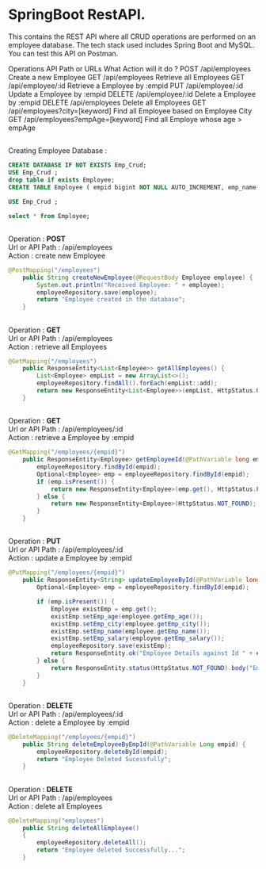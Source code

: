 
# SpringBoot RestAPI.

This contains the REST API where all CRUD operations are performed on an employee database. The tech stack used includes Spring Boot and MySQL. You can test this API on Postman.

Operations 	API Path or URLs	What Action will it do ?
POST	/api/employees	Create a new Employee
GET	/api/employees	Retrieve all Employees
GET	/api/employee/:id	Retrieve a Employee by :empid
PUT	/api/employee/:id	Update a Employee by :empid
DELETE	/api/employee/:id	Delete a Employee by :empid
DELETE	/api/employees	Delete all Employees
GET	/api/employees?city=[keyword]	Find all Employee based on Employee City
GET	/api/employees?empAge=[keyword]	Find all Employe whose age > empAge

## 

Creating Employee Database :

```sql
CREATE DATABASE IF NOT EXISTS Emp_Crud;
USE Emp_Crud ;
drop table if exists Employee;
CREATE TABLE Employee ( empid bigint NOT NULL AUTO_INCREMENT, emp_name VARCHAR(50) DEFAULT NULL, emp_salary float DEFAULT NULL, emp_age integer DEFAULT NULL, emp_city VARCHAR(50) DEFAULT NULL, PRIMARY KEY (empid) );

USE Emp_Crud ;

select * from Employee;
```
## 

Operation : **POST**  
Url or API Path : /api/employees  
 Action : create new Employee

```java
@PostMapping("/employees")
	public String createNewEmployee(@RequestBody Employee employee) {
		System.out.println("Received Employee: " + employee);
		employeeRepository.save(employee);
		return "Employee created in the database";
	}
```

## 

Operation : **GET**  
Url or API Path : /api/employees   
Action : retrieve all Employees

```java
@GetMapping("/employees")
	public ResponseEntity<List<Employee>> getAllEmployees() {
		List<Employee> empList = new ArrayList<>();
		employeeRepository.findAll().forEach(empList::add);
		return new ResponseEntity<List<Employee>>(empList, HttpStatus.OK);
	}
```

## 

Operation : **GET**   
Url or API Path : /api/employees/:id  
Action : retrieve a Employee by :empid

```java
@GetMapping("/employees/{empid}")
	public ResponseEntity<Employee> getEmployeeId(@PathVariable long empid) {
		employeeRepository.findById(empid);
		Optional<Employee> emp = employeeRepository.findById(empid);
		if (emp.isPresent()) {
			return new ResponseEntity<Employee>(emp.get(), HttpStatus.FOUND);
		} else {
			return new ResponseEntity<Employee>(HttpStatus.NOT_FOUND);
		}
	}
```
## 

Operation : **PUT**  
Url or API Path : /api/employees/:id  
Action : update a Employee by :empid

```java
@PutMapping("/employees/{empid}")
	public ResponseEntity<String> updateEmployeeById(@PathVariable long empid, @RequestBody Employee employee) {
	    Optional<Employee> emp = employeeRepository.findById(empid);

	    if (emp.isPresent()) {
	        Employee existEmp = emp.get();
	        existEmp.setEmp_age(employee.getEmp_age());
	        existEmp.setEmp_city(employee.getEmp_city());
	        existEmp.setEmp_name(employee.getEmp_name());
	        existEmp.setEmp_salary(employee.getEmp_salary());
	        employeeRepository.save(existEmp);
	        return ResponseEntity.ok("Employee Details against Id " + empid + " updated");
	    } else {
	        return ResponseEntity.status(HttpStatus.NOT_FOUND).body("Employee Details do not exist for empid " + empid);
	    }
	}
```

## 

Operation : **DELETE**   
Url or API Path : /api/employees/:id  
Action : delete a Employee by :empid

```java
@DeleteMapping("/employees/{empid}")
	public String deleteEmployeeByEmpId(@PathVariable Long empid) {
		employeeRepository.deleteById(empid);
		return "Employee Deleted Sucessfully";
	}
```
## 

Operation : **DELETE**   
Url or API Path : /api/employees  
Action : delete all Employees

```java
@DeleteMapping("employees")
	public String deleteAllEmployee()
	{
		employeeRepository.deleteAll();
		return "Employee deleted Successfully...";
	}
```



